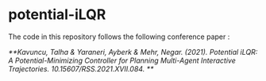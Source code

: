 # potential-iLQR
The code in this repository follows the following conference paper :

_**Kavuncu, Talha & Yaraneri, Ayberk & Mehr, Negar. (2021). Potential iLQR: A Potential-Minimizing Controller for Planning Multi-Agent Interactive Trajectories. 10.15607/RSS.2021.XVII.084. **_
